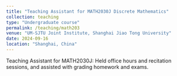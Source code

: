 ```yaml
---
title: "Teaching Assistant for MATH2030J Discrete Mathematics"
collection: teaching
type: "Undergraduate course"
permalink: /teaching/math203
venue: "UM-SJTU Joint Institute, Shanghai Jiao Tong University"
date: 2024-09-16
location: "Shanghai, China"
---
```


Teaching Assistant for MATH2030J: Held office hours and recitation sessions, and assisted with grading homework and exams.